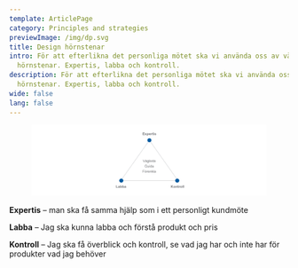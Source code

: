```yaml
---
template: ArticlePage
category: Principles and strategies
previewImage: /img/dp.svg
title: Design hörnstenar
intro: För att efterlikna det personliga mötet ska vi använda oss av våra
  hörnstenar. Expertis, labba och kontroll.
description: För att efterlikna det personliga mötet ska vi använda oss av våra
  hörnstenar. Expertis, labba och kontroll.
wide: false
lang: false
---
```



<figure class="Image Image__border "><img src="/img/cornerstones.png" srcset="/img/cornerstones.png 2x" alt=""><figcaption><div class="Image__caption"></div></figcaption></figure>

**Expertis** – man ska få samma hjälp som i ett personligt kundmöte

**Labba** – Jag ska kunna labba och förstå produkt och pris

**Kontroll** – Jag ska få överblick och kontroll, se vad jag har och inte har för produkter vad jag behöver